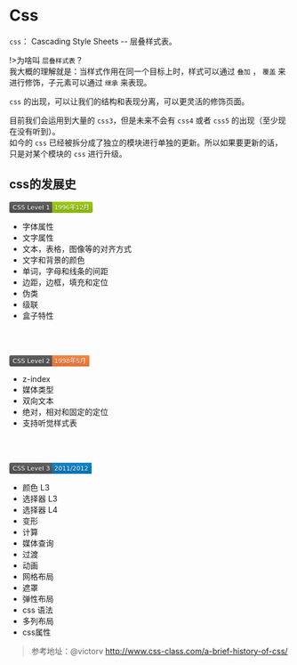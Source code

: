 # Css

`css`： Cascading Style Sheets -- 层叠样式表。<br>

!>为啥叫 `层叠样式表`？<br>
我大概的理解就是：当样式作用在同一个目标上时，样式可以通过 `叠加` ， `覆盖` 来进行修饰，子元素可以通过 `继承` 来表现。<br>

`css` 的出现，可以让我们的结构和表现分离，可以更灵活的修饰页面。

目前我们会运用到大量的 `css3`，但是未来不会有 `css4` 或者 `css5` 的出现（至少现在没有听到）。<br>
如今的 `css` 已经被拆分成了独立的模块进行单独的更新。所以如果要更新的话，只是对某个模块的 `css` 进行升级。<br>

## css的发展史
<svg xmlns="http://www.w3.org/2000/svg" xmlns:xlink="http://www.w3.org/1999/xlink" width="150" height="20"><linearGradient id="b" x2="0" y2="100%"><stop offset="0" stop-color="#bbb" stop-opacity=".1"/><stop offset="1" stop-opacity=".1"/></linearGradient><clipPath id="a"><rect width="150" height="20" rx="3" fill="#fff"/></clipPath><g clip-path="url(#a)"><path fill="#555" d="M0 0h77v20H0z"/><path fill="#97ca00" d="M77 0h73v20H77z"/><path fill="url(#b)" d="M0 0h150v20H0z"/></g><g fill="#fff" text-anchor="middle" font-family="DejaVu Sans,Verdana,Geneva,sans-serif" font-size="110"> <text x="395" y="150" fill="#010101" fill-opacity=".3" transform="scale(.1)" textLength="670">CSS Level 1</text><text x="395" y="140" transform="scale(.1)" textLength="670">CSS Level 1</text><text x="1125" y="150" fill="#010101" fill-opacity=".3" transform="scale(.1)" textLength="630">1996年12月</text><text x="1125" y="140" transform="scale(.1)" textLength="630">1996年12月</text></g> </svg>
*   字体属性
*   文字属性
*   文本，表格，图像等的对齐方式
*   文字和背景的颜色
*   单词，字母和线条的间距
*   边距，边框，填充和定位
*   伪类
*   级联
*   盒子特性
<br>
<br>

<svg xmlns="http://www.w3.org/2000/svg" xmlns:xlink="http://www.w3.org/1999/xlink" width="144" height="20"><linearGradient id="b" x2="0" y2="100%"><stop offset="0" stop-color="#bbb" stop-opacity=".1"/><stop offset="1" stop-opacity=".1"/></linearGradient><clipPath id="a"><rect width="144" height="20" rx="3" fill="#fff"/></clipPath><g clip-path="url(#a)"><path fill="#555" d="M0 0h77v20H0z"/><path fill="#fe7d37" d="M77 0h67v20H77z"/><path fill="url(#b)" d="M0 0h144v20H0z"/></g><g fill="#fff" text-anchor="middle" font-family="DejaVu Sans,Verdana,Geneva,sans-serif" font-size="110"> <text x="395" y="150" fill="#010101" fill-opacity=".3" transform="scale(.1)" textLength="670">CSS Level 2</text><text x="395" y="140" transform="scale(.1)" textLength="670">CSS Level 2</text><text x="1095" y="150" fill="#010101" fill-opacity=".3" transform="scale(.1)" textLength="570">1998年5月</text><text x="1095" y="140" transform="scale(.1)" textLength="570">1998年5月</text></g> </svg>
*   z-index
*   媒体类型
*   双向文本
*   绝对，相对和固定的定位
*   支持听觉样式表
<br>
<br>

<svg xmlns="http://www.w3.org/2000/svg" xmlns:xlink="http://www.w3.org/1999/xlink" width="148" height="20"><linearGradient id="b" x2="0" y2="100%"><stop offset="0" stop-color="#bbb" stop-opacity=".1"/><stop offset="1" stop-opacity=".1"/></linearGradient><clipPath id="a"><rect width="148" height="20" rx="3" fill="#fff"/></clipPath><g clip-path="url(#a)"><path fill="#555" d="M0 0h77v20H0z"/><path fill="#007ec6" d="M77 0h71v20H77z"/><path fill="url(#b)" d="M0 0h148v20H0z"/></g><g fill="#fff" text-anchor="middle" font-family="DejaVu Sans,Verdana,Geneva,sans-serif" font-size="110"> <text x="395" y="150" fill="#010101" fill-opacity=".3" transform="scale(.1)" textLength="670">CSS Level 3</text><text x="395" y="140" transform="scale(.1)" textLength="670">CSS Level 3</text><text x="1115" y="150" fill="#010101" fill-opacity=".3" transform="scale(.1)" textLength="610">2011/2012</text><text x="1115" y="140" transform="scale(.1)" textLength="610">2011/2012</text></g> </svg>
*   颜色 L3
*   选择器 L3
*   选择器 L4
*   变形
*   计算
*   媒体查询
*   过渡
*   动画
*   网格布局
*   遮罩
*   弹性布局
*   css 语法
*   多列布局
*   css属性

> 参考地址：@victorv http://www.css-class.com/a-brief-history-of-css/   


